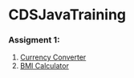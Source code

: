 # CDSJavaTraining

### Assigment 1:
1. [Currency Converter](https://github.com/Satyxm/CDSJavaTraining/blob/master/CurrencyConverter.java)
2. [BMI Calculator](https://github.com/Satyxm/CDSJavaTraining/blob/master/BMICalc.java)
